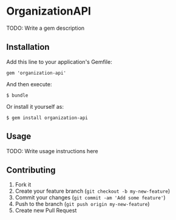 # OrganizationAPI

TODO: Write a gem description

## Installation

Add this line to your application's Gemfile:

    gem 'organization-api'

And then execute:

    $ bundle

Or install it yourself as:

    $ gem install organization-api

## Usage

TODO: Write usage instructions here

## Contributing

1. Fork it
2. Create your feature branch (`git checkout -b my-new-feature`)
3. Commit your changes (`git commit -am 'Add some feature'`)
4. Push to the branch (`git push origin my-new-feature`)
5. Create new Pull Request
